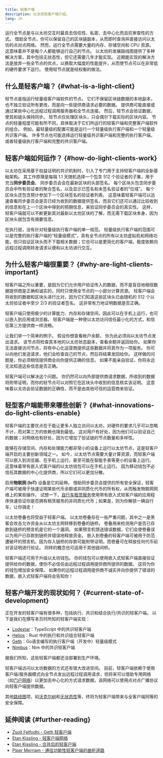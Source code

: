 ```yaml
---
title: 轻客户端
description: 以太坊轻客户端介绍。
lang: zh
---
```


运行全节点是与以太坊交互时最具去信任性、私密、去中心化而且抗审查性的方式。 借助全节点，你可以保留自己的区块链副本，从而即时查询并直接访问以太坊的点对点网络。 然而，运行全节点需要大量的内存、存储空间和 CPU 资源。 这意味着并不是每个人都能够运行自己的节点。 以太坊的发展路线图提供了多种解决方案，其中包括无状态性，但它还需要几年才能实现。 近期能实现的解决方法是放弃一些全节点的优点，以换取大幅度的性能提升，从而使节点可以在非常低的硬件要求下运行。 使用轻节点就是经权衡的做法。

## 什么是轻客户端？ {#what-is-a-light-client}

轻节点是指运行轻量级客户端软件的节点。 它们不保留区块链数据的本地副本，也不独立验证所有更改，而是向一些提供商请求必要的数据。 提供商可能直接或通过某些中心化远程过程调用服务器和全节点连接。 然后，轻节点会验证数据，使其和链头保持同步。 轻节点仅处理区块头，只会偶尔下载实际的区块内容。 节点的轻量程度可能有所不同，具体取决于它们所运行的轻客户端和完整客户端软件的组合。 例如，最轻量级的配置可能是运行一个轻量级执行客户端和一个轻量级共识客户端。 许多节点也可能选择运行轻量级共识客户端和完整的执行客户端，或者轻量级执行客户端和完整的共识客户端。

## 轻客户端如何运作？ {#how-do-light-clients-work}

以太坊在采用基于权益证明的共识机制时，引入了专门用于支持轻客户端的全新基础架构。 其工作原理是每隔 1.1 天随机选择一个包含 512 个验证者的子集，用于充当**同步委员会**。 同步委员会会在最新区块的头部签名。 每个区块头包含同步委员会中所有验证者的聚合签名，以及显示已签名和未签名验证者的“位域”。 每个区块头还包含预计参加下一个区块签名的验证者列表。 这意味着轻客户端可以迅速查看同步委员会是否已经为收到的数据提供签名，而且它们还可以通过比较收到的信息和在上一个区块中得到的预期信息，来验证同步委员会的真实性。 这样，轻客户端就可以不断更新其对最新以太坊区块的了解，而无需下载区块本身，因为区块头就包含有摘要信息。

在执行层，没有针对轻量级执行客户端的单一规范。 轻量级执行客户端的范围可以是完整的执行客户端的“轻量级模式”，具有全节点的所有以太坊虚拟机和网络功能，但只验证区块头而不下载相关数据；它也可以是更简化的客户端，极度依赖向远程过程调用转发请求以便和以太坊进行交互。

## 为什么轻客户端很重要？ {#why-are-light-clients-important}

轻客户端之所以重要，是因为它们允许用户验证传入的数据，而不是盲目地相信数据提供商是正确和诚实的，同时只使用全节点的一小部分计算资源。 轻客户端会将收到的数据和区块头进行比对，因为它们知道这些区块头已由随机的 512 个以太坊验证者中至少 2/3 的验证者签名。 这非常有力地证明数据是否正确。

轻客户端只使用极少的计算能力、内存和存储空间，因此可以在手机上运行，也可以嵌入到应用或浏览器。 轻客户端是一种使以太坊访问信任最小化的方式，和信任第三方提供商一样流畅。

让我们举一个简单的例子。 假设你想查看帐户余额， 你为此必须向以太坊节点发出请求。 该节点将检查其本地的以太坊状态副本，查看余额并返回给你。 如果你无法直接访问节点，将有中心化运营商提供这些数据并将其作为一项服务。 你可以向他们发送请求，他们会检查自己的节点，然后将结果发回给你。 这样做的问题是，你必须相信提供商会向你提供正确的信息。 如果不能亲自验证，你将永远无法知道这些信息是否正确。

轻客户端可以解决这个问题。 你仍然可以向外部提供商请求数据，所收到的数据将附带证明，而你的轻节点可以对照它在区块头中收到的信息核实该证明。 这意味着以太坊会验证数据的正确性，而不是由其他可信的运营商来验证。

## 轻型客户端能带来哪些创新？ {#what-innovations-do-light-clients-enable}

轻客户端的主要优点在于能让更多人独立访问以太坊，对硬件的要求几乎可以忽略不计，而对第三方的依赖也降到最低。 这对用户有好处，因为他们可以验证自己的数据；对网络也有好处，因为它增加了验证链的节点数量和多样性。

能够在存储空间、内存和处理能力都非常小的设备上运行以太坊节点，这是轻客户端开启的主要创新领域之一。 如今，以太坊节点需要大量计算资源，而轻客户端可以嵌入到浏览器、在手机上运行，甚至可能在智能手表等更小的设备上运行。 这意味着带有嵌入式客户端的以太坊钱包可以在手机上运行。 因为移动钱包不必信任其数据的中心化提供商，所以它们可以更加分散。

启用**物联网 (IoT)** 设备是它的延伸。 借助同步委员会提供的所有安全保证，轻客户端可被用于快速证明某些代币余额或非同质化代币的所有权，从而触发物联网网络上的某些操作。 试想一下，[自行车租赁服务](https://youtu.be/ZHNrAXf3RDE?t=929)使用带有嵌入式轻客户端的应用程序快速验证你是否拥有租赁服务的非同质化代币；如果是，则为你解锁一辆自行车，让你骑走！

以太坊卷叠也将受益于轻客户端。 以太坊卷叠存在一些严重问题，其中之一是黑客会攻击允许资金从以太坊主网转移到卷叠的链桥。 卷叠用来检测用户是否已存款到链桥的预言机是它的一个漏洞。 如果预言机馈送错误数据，它们会使卷叠误以为用户已存款到链桥并错误地释放资金。 嵌入到卷叠的轻客户端可被用于防范遭破坏的预言机，因为存入链桥的存款可能附带证明，而卷叠可在释放任何代币前对该证明进行验证。 同样的概念也可适用于其他链间桥。

轻客户端还可用于升级以太坊钱包。 你的钱包可以使用嵌入式轻客户端直接验证提供给你的数据，使你不必信任由远程过程调用提供商所提供的数据。 这将为你的钱包增加安全保障。 如果你的远程过程调用提供商不诚实并向你提供了错误的数据，嵌入式轻客户端将会告知你！

## 轻客户端开发的现状如何？ {#current-state-of-development}

正在开发的轻客户端有很多种，包括执行、共识和结合执行/共识的轻客户端。 以下是我们在撰写本页时所知的轻客户端实现：

- [Lodestar](https://github.com/ChainSafe/lodestar/tree/unstable/packages/light-client)：TypeScript 中的共识轻客户端
- [Helios](https://github.com/a16z/helios)：Rust 中的执行和共识组合轻客户端
- [Geth](https://github.com/ethereum/go-ethereum/tree/master/beacon/light)：Go语言编写的执行客户端（开发中）轻量级模式
- [Nimbus](https://nimbus.guide/el-light-client.html)：Nim 中的共识轻客户端

据我们所知，这些轻客户端都还没部署到生产环境。

轻客户端访问以太坊数据的方式还有很大改进空间。 目前，轻客户端依赖于使用客户端/服务器模式向全节点发出远程过程调用请求，但将来可以借助专用网络（如[门户网络](https://www.ethportal.net/)）以更加去中心化的方式请求数据，该网络可以使用点对点广播协议向轻客户端提供数据。

其他[路线图](/roadmap/)项，如[沃克尔树](/roadmap/verkle-trees/)和[无状态性](/roadmap/statelessness/)等，终将为轻客户端带来与全客户端同等的安全保障。

## 延伸阅读 {#further-reading}

- [Zsolt Felfodhi - Geth 轻客户端](https://www.youtube.com/watch?v=EPZeFXau-RE)
- [Etan Kissling - 轻客户端网络](https://www.youtube.com/watch?v=85MeiMA4dD8)
- [Etan Kissling - 合并后的轻客户端](https://www.youtube.com/watch?v=ZHNrAXf3RDE)
- [Piper Merriam - 通往功能性轻客户端的曲折道路](https://snakecharmers.ethereum.org/the-winding-road-to-functional-light-clients/)
